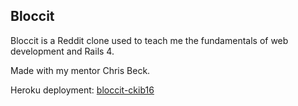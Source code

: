 ## Bloccit

Bloccit is a Reddit clone used to teach me the fundamentals of web development and Rails 4.

Made with my mentor Chris Beck.

Heroku deployment: [bloccit-ckib16](https://bloccit-ckib16.herokuapp.com/)